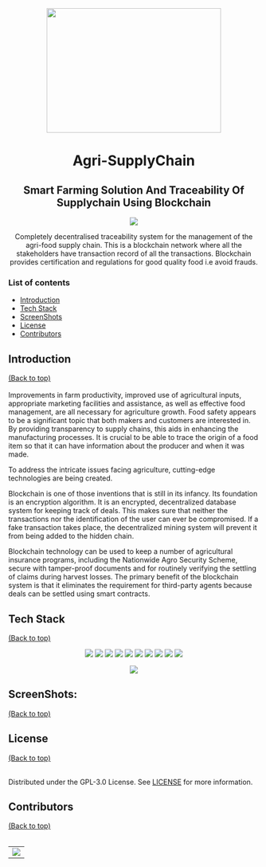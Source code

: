 <div align="center"> 
    <img src="https://github.com/anotherwebguy/Agri-SupplyChain/assets/66346161/c55cee4c-7d49-4cea-b32d-c87a6912b46a" height = 250 width = 350>
    <h1><b>Agri-SupplyChain</b></h1>
  <h2>Smart Farming Solution And Traceability Of Supplychain Using Blockchain</h2>
  <img src="https://github.com/anotherwebguy/Agri-SupplyChain/assets/66346161/a1d5ddbc-10c3-4c26-b1f8-b76b0eb08959">

  Completely decentralised traceability system for the management of the agri-food supply chain. This is a blockchain network where all the stakeholders have transaction record of all the transactions. Blockchain provides certification and regulations for good quality food i.e avoid frauds.
</div> 

### List of contents

- [Introduction](#introduction)
- [Tech Stack](#tech-stack)
- [ScreenShots](#screenshots) 
- [License](#license)
- [Contributors](#contributors)


## Introduction
[(Back to top)](#list-of-contents) <br><br>
Improvements in farm productivity, improved use of agricultural inputs, appropriate marketing facilities and assistance, as well as effective food management, are
all necessary for agriculture growth. Food safety appears to be a significant topic that both makers and customers are interested in. By providing transparency to supply chains, this aids in enhancing the manufacturing processes. It is crucial to be able to trace the origin of a food item so that it can have information
about the producer and when it was made. 

To address the intricate issues facing agriculture, cutting-edge technologies are being created. 

Blockchain is one of those inventions that is still in its infancy. Its foundation is an encryption algorithm. It is an encrypted, decentralized database system for keeping track of deals. This makes sure that neither the transactions nor the identification of the user can ever be compromised. If a fake transaction takes place, the decentralized mining system will prevent it from being added to the hidden chain. 

Blockchain technology can be used to keep a number of agricultural insurance programs, including the Nationwide Agro Security Scheme, secure with tamper-proof documents and for routinely verifying the settling of claims during harvest losses. The primary benefit of the blockchain system is that it eliminates the requirement for third-party agents because deals can be settled using smart contracts.

## Tech Stack
[(Back to top)](#list-of-contents)
<p align="center">
  <img src="https://img.shields.io/badge/Ethereum-3C3C3D?style=for-the-badge&logo=Ethereum&logoColor=white"/>   <img src="https://img.shields.io/badge/mysql-%2300f.svg?style=for-the-badge&logo=mysql&logoColor=white" />   <img src="https://img.shields.io/badge/django-%23092E20.svg?style=for-the-badge&logo=django&logoColor=white"/>      <img src="https://img.shields.io/badge/DJANGO-REST-ff1709?style=for-the-badge&logo=django&logoColor=white&color=ff1709&labelColor=gray"/>   <img src="https://img.shields.io/badge/express.js-%23404d59.svg?style=for-the-badge&logo=express&logoColor=%2361DAFB"/>   <img src="https://img.shields.io/badge/node.js-6DA55F?style=for-the-badge&logo=node.js&logoColor=white"/>  <img src="https://img.shields.io/badge/react-%2320232a.svg?style=for-the-badge&logo=react&logoColor=%2361DAFB"/>  <img src="https://img.shields.io/badge/web3.js-F16822?style=for-the-badge&logo=web3.js&logoColor=white"/>  <img src="https://img.shields.io/badge/python-3670A0?style=for-the-badge&logo=python&logoColor=ffdd54"/>  <img src="https://img.shields.io/badge/Solidity-%23363636.svg?style=for-the-badge&logo=solidity&logoColor=white"/>  
  <br>
<div align="center">
  <img src="https://github.com/anotherwebguy/Agri-SupplyChain/assets/66346161/c3886772-fbd1-46e8-982e-f195464c982d">
</div>

## ScreenShots:
[(Back to top)](#list-of-contents)
<div align="center">
</div>


## License
[(Back to top)](#list-of-contents) <br><br>

Distributed under the GPL-3.0 License. See [LICENSE](https://github.com/anotherwebguy/AarogyaSheti/blob/master/LICENSE) for more information.

## Contributors
[(Back to top)](#list-of-contents) <br><br>

<table>
	<tr>
		<td>
			<a href="https://github.com/anotherwebguy/Agri-SupplyChain/graphs/contributors">
                             <img src="https://contrib.rocks/image?repo=anotherwebguy/Agri-SupplyChain" />
                        </a>
		</td>
	</tr>
</table>



